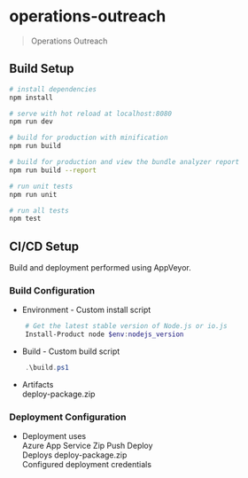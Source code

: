 # operations-outreach

> Operations Outreach

## Build Setup

``` bash
# install dependencies
npm install

# serve with hot reload at localhost:8080
npm run dev

# build for production with minification
npm run build

# build for production and view the bundle analyzer report
npm run build --report

# run unit tests
npm run unit

# run all tests
npm test
```

## CI/CD Setup

Build and deployment performed using AppVeyor.  
### Build Configuration
- Environment - Custom install script
``` powershell
    # Get the latest stable version of Node.js or io.js
    Install-Product node $env:nodejs_version
```
- Build - Custom build script
``` powershell
    .\build.ps1
```
- Artifacts  
    deploy-package.zip



### Deployment Configuration  
- Deployment uses  
Azure App Service Zip Push Deploy  
Deploys deploy-package.zip  
Configured deployment credentials  
